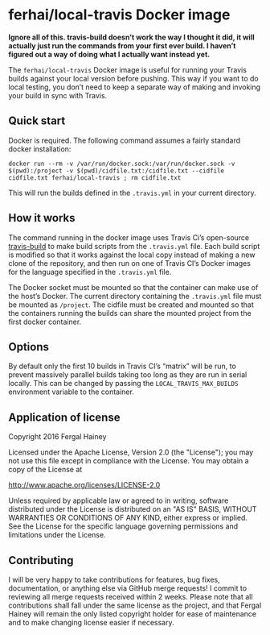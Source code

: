 # ferhai/local-travis Docker image

**Ignore all of this. travis-build doesn’t work the way I thought it
did, it will actually just run the commands from your first ever build.
I haven’t figured out a way of doing what I actually want instead yet.**

The `ferhai/local-travis` Docker image is useful for running your Travis
builds against your local version before pushing. This way if you want
to do local testing, you don’t need to keep a separate way of making and
invoking your build in sync with Travis.

## Quick start

Docker is required. The following command assumes a fairly standard
docker installation:

`docker run --rm -v /var/run/docker.sock:/var/run/docker.sock -v
$(pwd):/project -v $(pwd)/cidfile.txt:/cidfile.txt --cidfile cidfile.txt
ferhai/local-travis ; rm cidfile.txt`

This will run the builds defined in the `.travis.yml` in your current
directory.

## How it works

The command running in the docker image uses Travis Ci’s open-source
[travis-build](https://github.com/travis-ci/travis-build) to make
build scripts from the `.travis.yml` file. Each build script is modified
so that it works against the local copy instead of making a new clone of
the repository, and then run on one of Travis CI’s Docker images for the
language specified in the `.travis.yml` file.

The Docker socket must be mounted so that the container can make use of
the host’s Docker. The current directory containing the `.travis.yml`
file must be mounted as `/project`. The cidfile must be created and
mounted so that the containers running the builds can share the mounted
project from the first docker container. 

## Options

By default only the first 10 builds in Travis CI’s “matrix” will be run,
to prevent massively parallel builds taking too long as they are run in
serial locally. This can be changed by passing the
`LOCAL_TRAVIS_MAX_BUILDS` environment variable to the container.

## Application of license

Copyright 2016 Fergal Hainey

Licensed under the Apache License, Version 2.0 (the "License");
you may not use this file except in compliance with the License.
You may obtain a copy of the License at

http://www.apache.org/licenses/LICENSE-2.0

Unless required by applicable law or agreed to in writing, software
distributed under the License is distributed on an "AS IS" BASIS,
WITHOUT WARRANTIES OR CONDITIONS OF ANY KIND, either express or implied.
See the License for the specific language governing permissions and
limitations under the License.

## Contributing

I will be very happy to take contributions for features, bug fixes,
documentation, or anything else via GitHub merge requests! I commit to
reviewing all merge requests received within 2 weeks. Please note that
all contributions shall fall under the same license as the project, and
that Fergal Hainey will remain the only listed copyright holder for ease
of maintenance and to make changing license easier if necessary.
